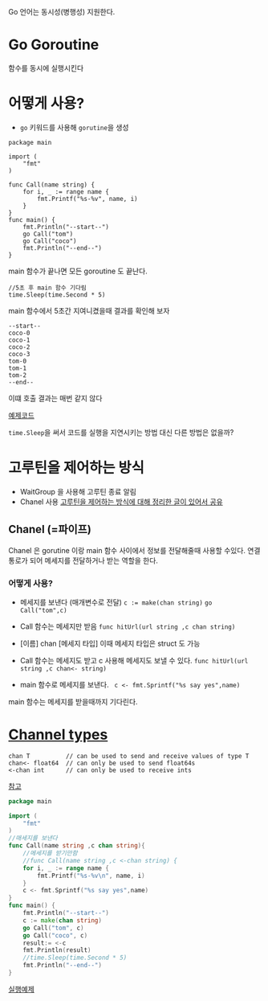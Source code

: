 
Go 언어는 동시성(병행성) 지원한다.

# Go Goroutine
함수를 동시에 실행시킨다

# 어떻게 사용?
* `go` 키워드를 사용해 `gorutine`을 생성

```
package main

import (
	"fmt"
)

func Call(name string) {
	for i, _ := range name {
		fmt.Printf("%s-%v", name, i)
	}
}
func main() {
	fmt.Println("--start--")
	go Call("tom")
	go Call("coco")
	fmt.Println("--end--")
}
``` 
main 함수가 끝나면 
모든 goroutine 도 끝난다.

```
//5초 후 main 함수 기다림
time.Sleep(time.Second * 5)
```
main 함수에서 5초간 지여니켰을때 결과를 확인해 보자
```
--start--
coco-0
coco-1
coco-2
coco-3
tom-0
tom-1
tom-2
--end--
```
이떄 호출 결과는 매번 같지 않다

[예제코드](https://replit.com/@gwiyeomgo/goroutine#zc79n4vs60yqfz5rkps9-go-1.17.3/share/go/src/fmt/print.go:273:5)

`time.Sleep`을 써서 코드를 실행을 지연시키는 방법 대신
다른 방법은 없을까?


# 고루틴을 제어하는 방식

* WaitGroup 을 사용해 고루틴 종료 알림
* Chanel 사용
[고루틴을 제어하는 방식에 대해 정리한 글이 있어서 공유](https://jbhs7014.tistory.com/179)


## Chanel (=파이프)
Chanel 은 gorutine 이랑 main 함수 사이에서 정보를 전달해줄때
사용할 수있다.
연결 통로가 되어 메세지를 전달하거나 받는 역할을 한다.

### 어떻게 사용?
* 메세지를 보낸다 (매개변수로 전달)
`c := make(chan string)`
`go Call("tom",c)`
* Call 함수는 메세지만 받음 
`func hitUrl(url string ,c chan string)`
* [이름] chan [메세지 타입]
이때 메세지 타입은 struct 도 가능

* Call 함수는 메세지도 받고 c 사용해 메세지도 보낼 수 있다.
`func hitUrl(url string ,c chan<- string)`
* main 함수로 메세지를 보낸다.
` c <- fmt.Sprintf("%s say yes",name)`
  
main 함수는 메세지를 받을때까지 기다린다.

# [Channel types](https://go.dev/ref/spec#Channel_types)
```
chan T          // can be used to send and receive values of type T
chan<- float64  // can only be used to send float64s
<-chan int      // can only be used to receive ints
```
[참고](https://stackoverflow.com/questions/31920353/whats-the-difference-between-chan-and-chan-as-a-function-return-type)
```go
package main

import (
	"fmt"
)
//매세지를 보낸다
func Call(name string ,c chan string){
	//메세지를 받기만함
	//func Call(name string ,c <-chan string) {
	for i, _ := range name {
		fmt.Printf("%s-%v\n", name, i)
	}
	c <- fmt.Sprintf("%s say yes",name)
}
func main() {
	fmt.Println("--start--")
	c := make(chan string)
	go Call("tom", c)
	go Call("coco", c)
	result:= <-c
	fmt.Println(result)
	//time.Sleep(time.Second * 5)
	fmt.Println("--end--")
}
```
[실행예제](https://replit.com/@gwiyeomgo/goroutineAndChanel#0yqfz5rkps9-go-1.17.3/share/go/src/builtin/builtin.go:71:5)